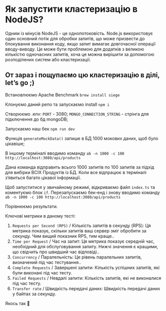 # Як запустити кластеризацію в NodeJS?

Одним із мінусів NodeJS - це однопотоковість. Node.js використовує один основний потік для обробки запитів, що може призвести до блокування виконання коду, якщо запит вимагає довгочасної операції вводу-виводу. Це може бути проблемою для додатків з великою кількістю одночасних запитів, хоча це можна вирішити за допомогою розподілених систем або кластеризації.

## От зараз і пощупаємо цю кластеризацію в ділі, let’s go ;)

Встановлюємо Apache Benchmark
`brew install siege`

Клонуємо даний репо та запускаємо install
`npm i`

Створюємо .env:
`PORT` - 3080;
`MONGO_CONNECTION_STRING` - стрінга для підключення до бд mongoDB;

Запускаємо наш бек
`npm run dev`

Функція `generateMockData()` запише в БД 1000 мокових даних, щоб було цікавіше;

В іншому терміналі вводимо команду
`ab -n 1000 -c 100 http://localhost:3080/api/products`

Дана команда відправить всього 1000 запитів по 100 запитів за підхід для вибірки ВСІХ Продуктів із БД.
Коли все відпрацює в терміналі з’явиться багато цікавої інформації.

Щоб запуститися у звичайному режимі, відкриваємо файл `index.ts` та коментуємо блок `if`.
Перезапускаємо бек-енд і знову вводимо команду
`ab -n 1000 -c 100 http://localhost:3080/api/products`

Порівнюємо результати.

Ключові метрики в даному тесті:

1. `Requests per Second (RPS)` / Кількість запитів в секунду (RPS): Ця метрика показує, скільки запитів ваш сервер зміг обробити за секунду. Чим вищий показник RPS, тим краще..
2. `Time per Request` / Час на запит: Ця метрика показує середній час, необхідний для обслуговування запиту. Нижчі значення є кращими, що свідчить про швидший час відповіді..
3. `Concurrency` / Паралельність: Це рівень паралельних запитів, визначений під час тестування..
4. `Complete Requests` / Завершені запити: Кількість успішних запитів, які були виконані під час тесту.
5. `Failed Requests` / Невдалі запити: Кількість запитів, які не виконалися під час тесту.
6. `Transfer rate` / Швидкість передачі даних: Швидкість передачі даних у байтах за секунду.

Якось так 🤷

